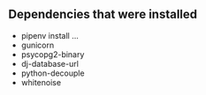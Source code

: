 ## Dependencies that were installed

- pipenv install ...
- gunicorn
- psycopg2-binary
- dj-database-url
- python-decouple
- whitenoise
